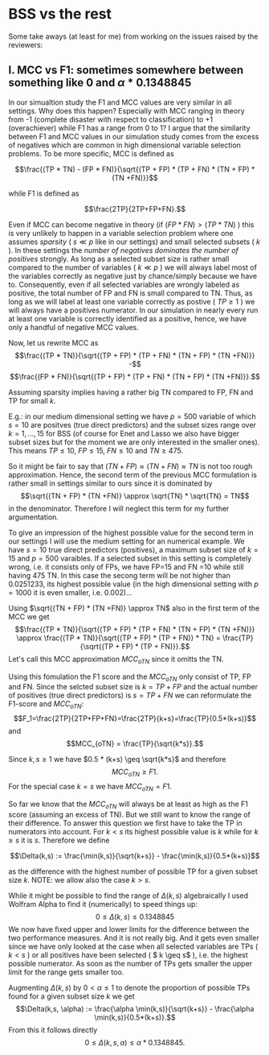 # BSS vs the rest

Some take aways (at least for me) from working on the issues raised by the reviewers:

## I. MCC vs F1: sometimes somewhere between something like $0$ and $\alpha * 0.1348845$
In our simualtion study the F1 and MCC values are very similar in all settings. Why does this happen? Especially with MCC ranging in theory from -1 (complete disaster with respect to classification) to +1 (overachiever) while F1 has a range from 0 to 1?
I argue that the similarity between F1 and MCC values in our simulation study comes from the excess of negatives which are common in high dimensional variable selection problems. To be more specific, MCC is defined as

$$\frac{(TP * TN) - (FP * FN)}{\sqrt{(TP + FP) * (TP + FN) * (TN + FP) * (TN +FN)}}$$
 	
while F1 is defined as

$$\frac{2TP}{2TP+FP+FN}.$$ 

Even if MCC can become negative in theory (if $(FP * FN)>(TP * TN)$ ) this is very unlikely to happen in a variable selection problem where one assumes *sparsity* ( $s \ll p$ like in our settings) and small selected subsets ( $k$ ). In these settings the *number of negatives dominates the number of positives* strongly. As long as a selected subset size is rather small compared to the number of variables ( $k \ll p$ ) we will always label most of the variables correctly as negative just by chance/simply because we have to. Consequently, even if all selected variables are wrongly labeled as positive, the total number of FP and FN is small compared to TN. Thus, as long as we will label at least one variable correctly as postive ( $TP \geq 1$ ) we will always have a positives numerator. In our simulation in nearly every run at least one variable is correctly identified as a positive, hence, we have only a handful of negative MCC values.

Now, let us rewrite MCC as 
$$\frac{(TP * TN)}{\sqrt{(TP + FP) * (TP + FN) * (TN + FP) * (TN +FN)}} -$$ 
$$\frac{(FP * FN)}{\sqrt{(TP + FP) * (TP + FN) * (TN + FP) * (TN +FN)}}.$$

Assuming sparsity implies having a rather big TN compared to FP, FN and TP for small $k$. 

E.g.: in our medium dimensional setting we have $p=500$ variable of which $s=10$ are positves (true direct predictors) and the subset sizes range over $k=1,...,15$ for BSS (of course for Enet and Lasso we also have bigger subset sizes but for the moment we are only interested in the smaller ones). This means $TP \leq 10$, $FP \leq 15$, $FN \leq 10$ and $TN \geq 475$.

So it might be fair to say that $(TN + FP) \approx (TN +FN) \approx TN$ is not too rough approximation. Hence, the second term of the previous MCC formulation is rather small in settings similar to ours since it is dominated by 
$$\sqrt{(TN + FP) * (TN +FN)} \approx \sqrt{TN} * \sqrt{TN} = TN$$ 
in the denominator. Therefore I will neglect this term for my further argumentation. 

To give an impression of the highest possible value for the second term in our settings I will use the medium setting for an numerical example. We have $s=10$ true direct predictors (positives), a maximum subset size of $k=15$ and $p=500$ varaibles. If a selected subset in this setting is completely wrong, i.e. it consists only of FPs, we have FP=15 and FN =10 while still having 475 TN. In this case the secong term will be not higher than 0.0251233, its highest possible value (in the high dimensional setting with $p=1000$ it is even smaller, i.e. 0.002)...

Using $\sqrt{(TN + FP) * (TN +FN)} \approx TN$ also in the first term of the MCC we get 
$$\frac{(TP * TN)}{\sqrt{(TP + FP) * (TP + FN) * (TN + FP) * (TN +FN)}} \approx \frac{(TP * TN)}{\sqrt{(TP + FP) * (TP + FN)} * TN} = \frac{TP}{\sqrt{(TP + FP) * (TP + FN)}}.$$ 
Let's call this MCC approximation $MCC_{oTN}$ since it omitts the TN.

Using this fomulation the F1 score and the $MCC_{oTN}$ only consist of TP, FP and FN. Since the selcted subset size is $k=TP+FP$ and the actual number of positives (true direct predictors) is $s=TP+FN$ we can reformulate the F1-score and $MCC_{oTN}$:
$$F_1=\frac{2TP}{2TP+FP+FN}=\frac{2TP}{k+s}=\frac{TP}{0.5*(k+s)}$$
and
$$MCC_{oTN} = \frac{TP}{\sqrt{k*s}}.$$

Since $k,s \geq 1$ we have $0.5 * (k+s) \geq \sqrt{k*s}$ and therefore 
$$MCC_{oTN} \geq F1.$$ 
For the special case $k=s$ we have $MCC_{oTN} = F1$. 

So far we know that the $MCC_{oTN}$ will always be at least as high as the F1 score (assuming an excess of TN). But we still want to know the range of their difference. To answer this question we first have to take the TP in numerators into account. For $k < s$ its highest possible value is $k$ while for $k \geq s$ it is $s$. Therefore we define

$$\Delta(k,s) := \frac{\min(k,s)}{\sqrt{k+s}} - \frac{\min(k,s)}{0.5*(k+s)}$$

as the difference with the highest number of possible TP for a given subset size $k$. NOTE: we allow also the case $k>s$.

While it might be possible to find the range of $\Delta(k,s)$ algebraically I used Wolfram Alpha to find it (numerically) to speed things up:  
$$0 \leq \Delta(k,s) \leq 0.1348845$$
We now have fixed upper and lower limits for the difference between the two performance measures. And it is not really big. And it gets even smaller since we have only looked at the case when all selected variables are TPs ( $k < s$ ) or all positives have been selected ( $ k \geq s$ ), i.e. the highest possible numerator. As soon as the number of TPs gets smaller the upper limit for the range gets smaller too.

Augmenting $\Delta(k,s)$ by $0 < \alpha \leq 1$ to denote the proportion of possible TPs found for a given subset size $k$ we get
$$\Delta(k,s, \alpha) := \frac{\alpha \min(k,s)}{\sqrt{k+s}} - \frac{\alpha \min(k,s)}{0.5*(k+s)}.$$
From this it follows directly 
$$0 \leq \Delta(k,s, \alpha) \leq \alpha * 0.1348845.$$



